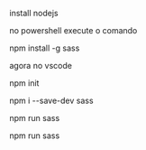 install nodejs

no powershell execute o comando

npm install -g sass

agora no vscode

npm init

npm i --save-dev sass

npm run sass

npm run sass
